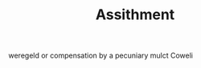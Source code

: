 ---
title: Assithment
letter: A
permalink: "/definitions/assithment.html"
body: weregeld or compensation by a pecuniary mulct Coweli
published_at: '2018-07-07'
layout: post
---